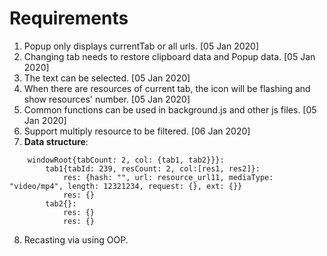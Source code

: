 # Requirements

1. Popup only displays currentTab or all urls. [05 Jan 2020]
2. Changing tab needs to restore clipboard data and Popup data. [05 Jan 2020]
3. The text can be selected. [05 Jan 2020]
4. When there are resources of current tab, the icon will be flashing and show resources' number. [05 Jan 2020]
5. Common functions can be used in background.js and other js files. [05 Jan 2020]
6. Support multiply resource to be filtered. [06 Jan 2020]
7. **Data structure**:

```
    windowRoot{tabCount: 2, col: {tab1, tab2}}}:
        tab1{tabId: 239, resCount: 2, col:[res1, res2]}:
            res: {hash: "", url: resource_url11, mediaType: "video/mp4", length: 12321234, request: {}, ext: {}}
            res: {}
        tab2{}:
            res: {}
            res: {}
```

8. Recasting via using OOP.
